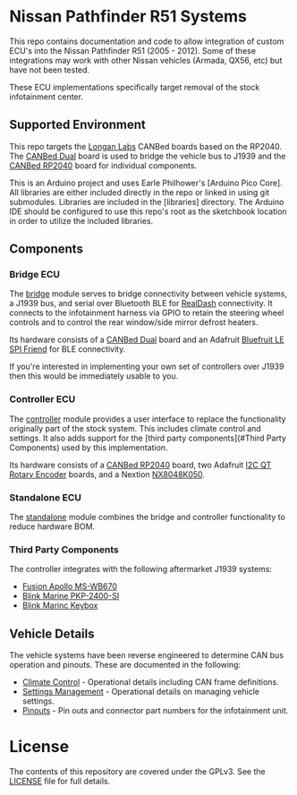 # Nissan Pathfinder R51 Systems

This repo contains documentation and code to allow integration of custom ECU's
into the Nissan Pathfinder R51 (2005 - 2012). Some of these integrations may
work with other Nissan vehicles (Armada, QX56, etc) but have not been tested.

These ECU implementations specifically target removal of the stock infotainment
center.

## Supported Environment

This repo targets the [Longan Labs] CANBed boards based on the RP2040. The
[CANBed Dual] board is used to bridge the vehicle bus to J1939 and the [CANBed
RP2040] board for individual components.

This is an Arduino project and uses Earle Philhower's [Arduino Pico Core]. All
libraries are either included directly in the repo or linked in using git
submodules. Libraries are included in the [libraries] directory. The Arduino
IDE should be configured to use this repo's root as the sketchbook location in
order to utilize the included libraries.

## Components

### Bridge ECU

The [bridge](bridge) module serves to bridge connectivity between vehicle
systems, a J1939 bus, and serial over Bluetooth BLE for [RealDash]
connectivity. It connects to the infotainment harness via GPIO to retain the
steering wheel controls and to control the rear window/side mirror defrost
heaters.

Its hardware consists of a [CANBed Dual] board and an Adafruit
[Bluefruit LE SPI Friend] for BLE connectivity.

If you're interested in implementing your own set of controllers over J1939
then this would be immediately usable to you.

### Controller ECU

The [controller](controller) module provides a user interface to replace the
functionality originally part of the stock system. This includes climate
control and settings. It also adds support for the
[third party components](#Third Party Components) used by this implementation.

Its hardware consists of a [CANBed RP2040] board, two Adafruit [I2C QT Rotary Encoder] boards, and a Nextion [NX8048K050].

### Standalone ECU

The [standalone](standalone) module combines the bridge and controller
functionality to reduce hardware BOM.

### Third Party Components

The controller integrates with the following aftermarket J1939 systems:

* [Fusion Apollo MS-WB670](https://www.garmin.com/en-US/p/690864)
* [Blink Marine PKP-2400-SI](https://www.blinkmarine.com/powerkey-pro-can-keypad-2/)
* [Blink Marinc Keybox](https://www.blinkmarine.com/can-bus-relay/)

## Vehicle Details 

The vehicle systems have been reverse engineered to determine CAN bus operation and pinouts. These are documented in the following:

* [Climate Control](docs/climate.md) - Operational details including CAN frame definitions.
* [Settings Management](docs/settings.md) - Operational details on managing vehicle settings.
* [Pinouts](docs/pinouts.md) - Pin outs and connector part numbers for the infotainment unit.

# License

The contents of this repository are covered under the GPLv3. See the [LICENSE]
file for full details.


[arduino-pico]: https://github.com/earlephilhower/arduino-pico
[Longan Labs]: https://www.longan-labs.cc/
[CANBed RP2040]: http://docs.longan-labs.cc/1030018/
[CANBed Dual]: http://docs.longan-labs.cc/1030019/
[Bluefruit LE SPI Friend]: https://learn.adafruit.com/introducing-the-adafruit-bluefruit-spi-breakout
[I2C QT Rotary Encoder]: https://learn.adafruit.com/adafruit-i2c-qt-rotary-encoder
[NX8048K050]: https://www.amazon.com/NEXTION-Enhanced-Display-Raspberry-NX8048K050/dp/B07BL3BTM2/
[RealDash]: http://realdash.net
[LICENSE]: LICENSE
